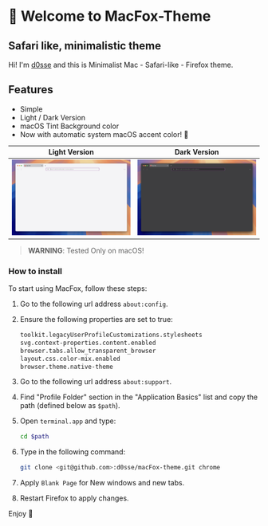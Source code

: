 # 👋 Welcome to MacFox-Theme

## Safari like, minimalistic theme

Hi! I'm [d0sse](https://github.com/d0sse) and this is Minimalist Mac - Safari-like - Firefox theme.

## Features

- Simple
- Light / Dark Version
- macOS Tint Background color
- Now with automatic system macOS accent color! 🎨

| Light Version | Dark Version |
|---|---|
|![Light Screenshot](screen-light.jpg "Screen")|![Dark Screenshot](screen-dark.jpg "Screen")|

> **WARNING**: Tested Only on macOS!

### How to install

To start using MacFox, follow these steps:

1. Go to the following url address `about:config`.
2. Ensure the following properties are set to true:

    ```text
    toolkit.legacyUserProfileCustomizations.stylesheets
    svg.context-properties.content.enabled
    browser.tabs.allow_transparent_browser
    layout.css.color-mix.enabled
    browser.theme.native-theme
    ```

3. Go to the following url address `about:support`.
4. Find "Profile Folder" section in the "Application Basics" list and copy the path (defined below as `$path`).
5. Open `terminal.app` and type:

    ```bash
    cd $path
    ```

6. Type in the following command:

    ```bash
    git clone <git@github.com>:d0sse/macFox-theme.git chrome
    ```

7. Apply `Blank Page` for New windows and new tabs.

8. Restart Firefox to apply changes.

Enjoy 🎉
